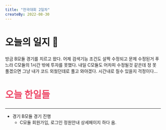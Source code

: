 ```yaml
---
title: "전국대회 2일차"
createBy: 2022-08-30
---
```


##  <h2 style="font-size: 30px">오늘의 일지 🎪</h2>
방금 B모듈 경기를 치르고 왔다. 어제 검색기능 조건도 살짝 수정되고 문제 수정된거 푸느라 C모듈의 1시간 밖에 투자를 못했다. 내일 C모듈도 어차피 수정될것 같은데 정 못 풀겠으면 그냥 내가 코드 외웠던데로 풀고 와야겠다. 시간내로 칠수 있을지 걱정이다...
<br>

## <h2 style="color: #ee4867; font-size: 30px">오늘 한일들</h2>
---
- 경기 B모듈 경기 진행
    - C모듈 회원가입, 로그인 정원안내 상세페이지 하다 옴.
